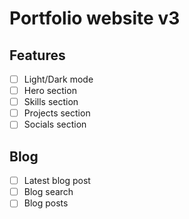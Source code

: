 # Portfolio website v3

## Features

- [ ] Light/Dark mode
- [ ] Hero section
- [ ] Skills section
- [ ] Projects section
- [ ] Socials section

## Blog

- [ ] Latest blog post
- [ ] Blog search
- [ ] Blog posts
